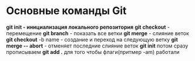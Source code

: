 # Основные команды Git
**git init - инициализация локального репозитория**
**git checkout** - перемещение
**git branch** - показать все ветки
**git merge** - слияние веток
**git checkout** -b name - создание и переход на следующую ветку
**git merge -- abort** - отменяет последние слияние веток
**git init** потом сразу прописываем **git add .** для того чтобы флаги(притмер -am) работали